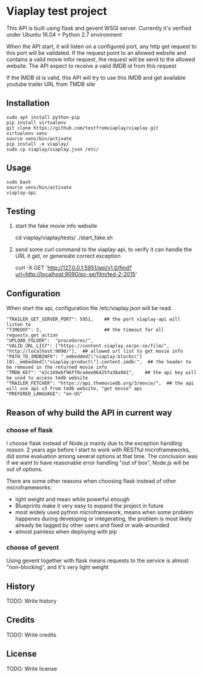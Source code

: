 # Viaplay test project

This API is built using flask and gevent WSGI server. Currently it's verified under Ubuntu 16.04 + Python 2.7 environment

When the API start, it will listen on a configured port, any http get request to this port will be validated. If the request point to an allowed website and contains a valid movie infor request, the request will be send to the allowed website. The API expect to receive a valid IMDB id from this request

If the IMDB id is valid, this API will try to use this IMDB and get available youtube trailer URL from TMDB site

## Installation

    sudo apt install python-pip
    pip install virtualenv
    git clone https://github.com/testfromviaplay/viaplay.git
    virtualenv venv
    source venv/bin/activate
    pip install -e viaplay/
    sudo cp viaplay/viaplay.json /etc/

## Usage

    sudo bash
    source venv/bin/activate
    viaplay-api

## Testing

   1. start the fake movie info website
   
        cd viaplay/viaplay/tests/
        ./start_fake.sh
    
   2. send some curl command to the viaplay-api, to verify it can handle the URL it get, or genereate correct exception
   
         curl -X GET 'http://127.0.0.1:5951/api/v1.0/find?url=http://localhost:9090/pc-se/film/ted-2-2015'

## Configuration

When start the api, configuration file /etc/viaplay.json will be read. 

    "TRAILER_GET_SERVER_PORT": 5951,    ## the port viaplay-api will listen to
    "TIMEOUT": 2,                       ## the timeout for all requests.get action 
    "UPLOAD_FOLDER":  "procedures/",
    "VALID_URL_LIST": ["https://content.viaplay.se/pc-se/film/", "http://localhost:9090/"],  ## allowed url list to get movie info
    "PATH_TO_IMDBINFO": "_embedded[\"viaplay:blocks\"][0]._embedded[\"viaplay:product\"].content.imdb:",  ## the header to be removed in the returned movie info
    "TMDB_KEY": "e2c169ebf96ff0ca4ee06425fa38a941",    ## the api key will be used to access tmdb website
    "TRAILER_FETCHER": "https://api.themoviedb.org/3/movie/",  ## the api will use api v3 from tmdb website, "get movie" api
    "PREFERED_LANGUAGE": "en-US"

## Reason of why build the API in current way

### choose of flask
I choose flask instead of Node.js mainly due to the exception handling reason. 2 years ago before I start to work with RESTful microframeworks, did some evaluation among several options at that time. The conclusion was if we want to have reasonable error handling "out of box", Node.js will be out of options.

There are some other reasons when choosing flask instead of other microframeworks:
  - light weight and mean while powerful enough
  - Blueprints make it very easy to expand the project in future
  - most widely used python microframework, means when some problem happenes during developing or integerating, the problem is most likely already be tagged by other users and fixed or walk-arounded
  - almost painless when deploying with pip

### choose of gevent
Using gevent together with flask means requests to the service is almost "non-blocking", and it's very light weight 

## History

TODO: Write history

## Credits

TODO: Write credits

## License

TODO: Write license
